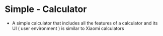 # Simple - Calculator
- A simple calculator that includes all the features of a calculator and its UI ( user environment ) is similar to Xiaomi calculators
